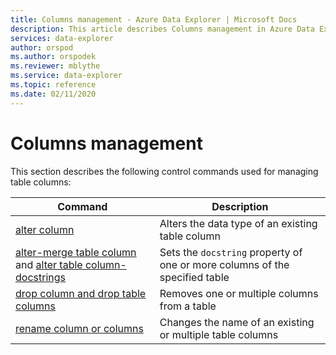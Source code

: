 ```yaml
---
title: Columns management - Azure Data Explorer | Microsoft Docs
description: This article describes Columns management in Azure Data Explorer.
services: data-explorer
author: orspod
ms.author: orspodek
ms.reviewer: mblythe
ms.service: data-explorer
ms.topic: reference
ms.date: 02/11/2020
---
```

# Columns management

This section describes the following control commands used for managing table columns:

|Command |Description |
|------- | -------|
|[alter column](alter-column.md) |Alters the data type of an existing table column |
|[alter-merge table column](alter-merge-table-column.md) and [alter table column-docstrings](alter-table-docstring-column.md) | Sets the `docstring` property of one or more columns of the specified table
|[drop column and drop table columns](drop-column.md) |Removes one or multiple columns from a table |
|[rename column or columns](rename-column.md) |Changes the name of an existing or multiple table columns |